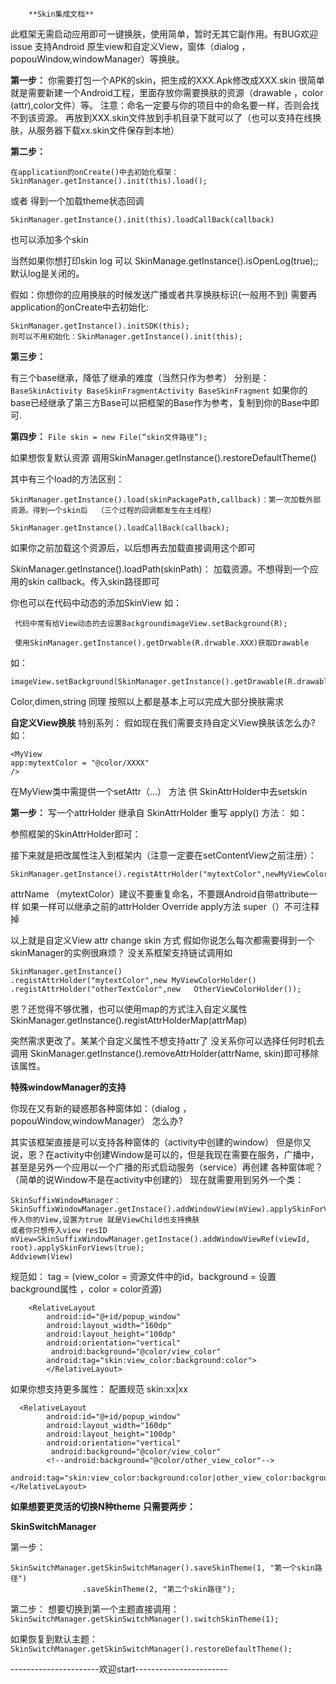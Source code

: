         **Skin集成文档**


此框架无需启动应用即可一键换肤，使用简单，暂时无其它副作用。有BUG欢迎issue
支持Android  原生view和自定义View，窗体（dialog ， popouWindow,windowManager）等换肤。



**第一步：**
你需要打包一个APK的skin，把生成的XXX.Apk修改成XXX.skin
很简单就是需要新建一个Android工程，里面存放你需要换肤的资源（drawable ，color (attr),color文件）等。
注意：命名一定要与你的项目中的命名要一样，否则会找不到该资源。
再放到XXX.skin文件放到手机目录下就可以了（也可以支持在线换肤，从服务器下载xx.skin文件保存到本地）

**第二步：**
```
在application的onCreate()中去初始化框架：
SkinManager.getInstance().init(this).load(); 
```
或者 得到一个加载theme状态回调
```
SkinManager.getInstance().init(this).loadCallBack(callback)
```
也可以添加多个skin


当然如果你想打印skin log 可以	SkinManage.getInstance().isOpenLog(true);;
默认log是关闭的。

假如：你想你的应用换肤的时候发送广播或者共享换肤标识(一般用不到)
需要再application的onCreate中去初始化:
```
SkinManager.getInstance().initSDK(this);
则可以不用初始化：SkinManager.getInstance().init(this);
```
**第三步：**

有三个base继承，降低了继承的难度（当然只作为参考）
分别是：
``
BaseSkinActivity
BaseSkinFragmentActivity
BaseSkinFragment
``
如果你的base已经继承了第三方Base可以把框架的Base作为参考，复制到你的Base中即可.

**第四步：**
``File skin = new File(“skin文件路径”);``

如果想恢复默认资源
调用SkinManager.getInstance().restoreDefaultTheme()

其中有三个load的方法区别：
```
SkinManager.getInstance().load(skinPackagePath,callback)：第一次加载外部资源。得到一个skin后  （三个过程的回调都发生在主线程）

SkinManager.getInstance().loadCallBack(callback);
```
如果你之前加载这个资源后，以后想再去加载直接调用这个即可

SkinManager.getInstance().loadPath(skinPath)：
加载资源。不想得到一个应用的skin callback。传入skin路径即可

你也可以在代码中动态的添加SkinView
如：
```
 代码中常有给View动态的去设置BackgroundimageView.setBackground(R);
 
 使用SkinManager.getInstance().getDrwable(R.drwable.XXX)获取Drawable
```
如：
```
imageView.setBackground(SkinManager.getInstance().getDrawable(R.drawable.XXX));
```
Color,dimen,string 同理
按照以上都是基本上可以完成大部分换肤需求


**自定义View换肤**
特别系列：
假如现在我们需要支持自定义View换肤该怎么办?
如：
```
<MyView
app:mytextColor = "@color/XXXX"
/>
```
在MyView类中需提供一个setAttr（...） 方法 供 SkinAttrHolder中去setskin

**第一步：**
写一个attrHolder 继承自 SkinAttrHolder
重写 apply() 方法：
如：

参照框架的SkinAttrHolder即可：

接下来就是把改属性注入到框架内（注意一定要在setContentView之前注册）：

```
SkinManager.getInstance().registAttrHolder("mytextColor",newMyViewColorHolder());
```
attrName （mytextColor）建议不要重复命名，不要跟Android自带attribute一样
如果一样可以继承之前的attrHolder Override  apply方法   super（）不可注释掉

以上就是自定义View attr change skin 方式
假如你说怎么每次都需要得到一个skinManager的实例很麻烦？
没关系框架支持链试调用如

```
SkinManager.getInstance()
.registAttrHolder("mytextColor",new MyViewColorHolder()
.registAttrHolder("otherTextColor",new   OtherViewColorHolder());
```

恩？还觉得不够优雅，也可以使用map的方式注入自定义属性
SkinManager.getInstance().registAttrHolderMap(attrMap)

突然需求更改了。某某个自定义属性不想支持attr了
没关系你可以选择任何时机去调用
SkinManager.getInstance().removeAttrHolder(attrName, skin)即可移除该属性。

**特殊windowManager的支持**


你现在又有新的疑惑那各种窗体如：（dialog ， popouWindow,windowManager）
怎么办?

其实该框架直接是可以支持各种窗体的（activity中创建的window）
但是你又说，恩？在activity中创建Window是可以的，但是我现在需要在服务，广播中，甚至是另外一个应用以一个广播的形式启动服务（service）再创建 各种窗体呢？（简单的说Window不是在activity中创建的）
现在就需要用到另外一个类：

```
SkinSuffixWindowManager：
SkinSuffixWindowManager.getInstace().addWindowView(mView).applySkinForViews(true);
传入你的View,设置为true 就是ViewChild也支持换肤
或者你只想传入view resID
mView=SkinSuffixWindowManager.getInstace().addWindowViewRef(viewId, root).applySkinForViews(true);
Addviewm(View)
```
规范如：
tag = (view_color = 资源文件中的id，background = 设置background属性 ，color =  color资源)
```
    <RelativeLayout
        android:id="@+id/popup_window"
        android:layout_width="160dp"
        android:layout_height="100dp"
        android:orientation="vertical"
         android:background="@color/view_color"
        android:tag="skin:view_color:background:color">
        </RelativeLayout>
```
如果你想支持更多属性：
 配置规范  skin:xx|xx   

```
  <RelativeLayout
        android:id="@+id/popup_window"
        android:layout_width="160dp"
        android:layout_height="100dp"
        android:orientation="vertical"
         android:background="@color/view_color"
 		<!--android:background="@color/other_view_color"-->

android:tag="skin:view_color:background:color|other_view_color:background:color">
</RelativeLayout>
```

**如果想要更灵活的切换N种theme**
**只需要两步：**

**SkinSwitchManager**

第一步：
``` 
SkinSwitchManager.getSkinSwitchManager().saveSkinTheme(1, "第一个skin路径")
                .saveSkinTheme(2, "第二个skin路径");
```
第二步：
 想要切换到第一个主题直接调用：
 ``` SkinSwitchManager.getSkinSwitchManager().switchSkinTheme(1);```


如果恢复到默认主题：
 ```SkinSwitchManager.getSkinSwitchManager().restoreDefaultTheme();```


----------------------欢迎start-----------------------

